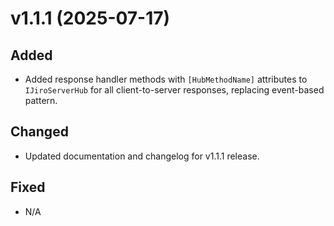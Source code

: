 # v1.1.1 (2025-07-17)

## Added

- Added response handler methods with `[HubMethodName]` attributes to `IJiroServerHub` for all client-to-server responses, replacing event-based pattern.

## Changed

- Updated documentation and changelog for v1.1.1 release.

## Fixed

- N/A
